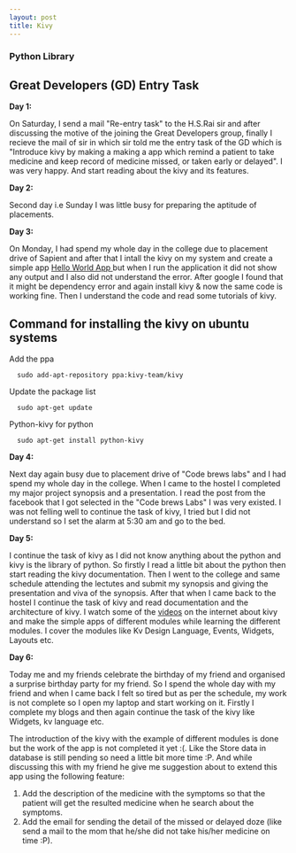 ```yaml
---
layout: post
title: Kivy
---
```

### Python Library ###

## Great Developers (GD) Entry Task ##

**Day 1:**

On Saturday, I send a mail "Re-entry task" to the H.S.Rai sir and after discussing the motive of the joining the Great Developers
group, finally I recieve the mail of sir in which sir told me the entry task of the GD which is "Introduce kivy by making a making a app 
which remind a patient to take medicine and keep record of medicine missed, or taken early or delayed". I was very happy. And start reading about the kivy and its features. 

**Day 2:**

Second day i.e Sunday I was little busy for preparing the aptitude of placements.

**Day 3:**

On Monday, I had spend my whole day in the college due to placement drive of Sapient and after that I intall the kivy on my system and create a simple app [Hello World App ](https://gist.githubusercontent.com/Rupinderwadali/1a1bacc648db34496dde7f6d0c92e554/raw/2d77ae0ff485d0da5fc811ebc73fd8301905de63/main.py) but when I run the application it did not show any output and I also did not understand the error. After google I found that it might be dependency error and again install kivy & now the same code is working fine. Then I understand the code and read some tutorials of kivy.

## Command for installing the kivy on ubuntu systems ##

Add the ppa

      sudo add-apt-repository ppa:kivy-team/kivy

Update the package list

      sudo apt-get update
      
Python-kivy for python
      
      sudo apt-get install python-kivy
      
**Day 4:**

Next day again busy due to placement drive of "Code brews labs" and I had spend my whole day in the college. When I came to the hostel I completed my major project synopsis and a presentation. I read the post from the facebook that I got selected in the "Code brews Labs" I was very existed. I was not felling well to continue the task of kivy, I tried but I did not understand so I set the alarm at 5:30 am and go to the bed.

**Day 5:**

I continue the task of kivy as I did not know anything about the python and kivy is the library of python. So firstly I read a little bit about the python then start reading the kivy documentation. Then I went to the college and same schedule attending the lectutes and submit my synopsis and giving the presentation and viva of the synopsis. After that when I came back to the hostel I continue the task of kivy and read documentation and the architecture of kivy. I watch some of the [videos](https://www.youtube.com/watch?v=CYNWK2GpwgA&list=PLQVvvaa0QuDe_l6XiJ40yGTEqIKugAdTy&index=1) on the internet about kivy and make the simple apps of different modules while learning the different modules. I cover the modules like Kv Design Language, Events, Widgets, Layouts etc.


**Day 6:**

Today me and my friends celebrate the birthday of my friend and organised a surprise birthday party for my friend. So I spend the whole day with my friend and when I came back I felt so tired but as per the schedule, my work is not complete so I open my laptop and start working on it. Firstly I complete my blogs and then again continue the task of the kivy like Widgets, kv language etc.

The introduction of the kivy with the example of different modules is done but the work of the app is not completed it yet :(. Like the Store data in database is still pending so need a little bit more time :P. And while discussing this with my friend he give me suggestion about to extend this app using the following feature:

1. Add the description of the medicine with the symptoms so that the patient will get the resulted medicine when he search about the symptoms.
2. Add the email for sending the detail of the missed or delayed doze (like send a mail to the mom that he/she did not take his/her medicine on time :P).

